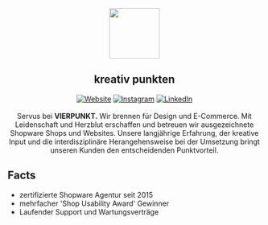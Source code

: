 <div align="center">
  <img src="https://www.vierpunkt.de/wp-content/uploads/vierpunkt-logo-punkte_weiss.svg" width="100">
</div>

## <div align="center">kreativ punkten</center>

<div align="center">
    <a href="https://www.vierpunkt.de"><img alt="Website" src="https://img.shields.io/badge/Website--b58100?style=for-the-badge"/></a>
    <a href="https://www.instagram.com/vierpunkt_gmbh/?hl=de"><img alt="Instagram" src="https://img.shields.io/badge/Instagram--ff0069?style=for-the-badge&logo=instagram&logoColor=fff"/></a>
    <a href="https://de.linkedin.com/company/vierpunkt-gmbh"><img alt="LinkedIn" src="https://img.shields.io/badge/LinkedIn--0e76a8?style=for-the-badge&logo=linkedin&logoColor=fff"/></a>
</div>

<br/>

<div align="center">
    Servus bei <strong>VIERPUNKT.</strong> Wir brennen für Design und E-Commerce. Mit Leidenschaft und Herzblut erschaffen und betreuen wir ausgezeichnete Shopware Shops und Websites. Unsere langjährige Erfahrung, der kreative Input und die interdisziplinäre Herangehensweise bei der Umsetzung bringt unseren Kunden den entscheidenden Punktvorteil.
</div>

## Facts

* zertifizierte Shopware Agentur seit 2015
* mehrfacher 'Shop Usability Award' Gewinner
* Laufender Support und Wartungsverträge
